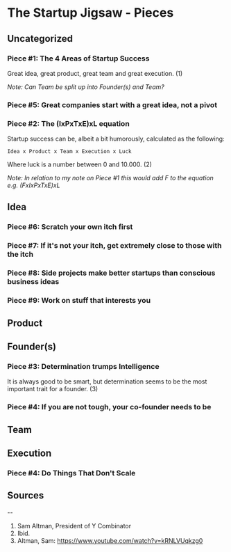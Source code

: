 
The Startup Jigsaw - Pieces
=========================================================

## Uncategorized
### Piece #1: The 4 Areas of Startup Success
Great idea, great product, great team and great execution. (1)

*Note: Can Team be split up into Founder(s) and Team?*

### Piece #5: Great companies start with a great idea, not a pivot


### Piece #2: The (IxPxTxE)xL equation
Startup success can be, albeit a bit humorously, calculated as the following:
	
	Idea x Product x Team x Execution x Luck

Where luck is a number between 0 and 10.000. (2)


*Note: In relation to my note on Piece #1 this would add F to the equation e.g. (FxIxPxTxE)xL*


## Idea
### Piece #6: Scratch your own itch first
### Piece #7: If it's not your itch, get extremely close to those with the itch
### Piece #8: Side projects make better startups than conscious business ideas
### Piece #9: Work on stuff that interests you




## Product


## Founder(s)
### Piece #3: Determination trumps Intelligence
It is always good to be smart, but determination seems to be the most important trait for a founder. (3)

### Piece #4: If you are not tough, your co-founder needs to be



## Team


## Execution
### Piece #4: Do Things That Don't Scale



## Sources
--
1. Sam Altman, President of Y Combinator
2. Ibid.
3. Altman, Sam: https://www.youtube.com/watch?v=kRNLVUqkzg0